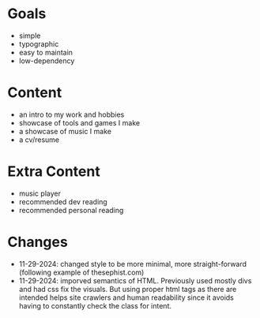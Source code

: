 # Goals
- simple
- typographic
- easy to maintain
- low-dependency

# Content
- an intro to my work and hobbies
- showcase of tools and games I make
- a showcase of music I make
- a cv/resume

# Extra Content
- music player
- recommended dev reading
- recommended personal reading

# Changes
- 11-29-2024: changed style to be more minimal, more straight-forward (following example of thesephist.com)
- 11-29-2024: imporved semantics of HTML. Previously used mostly divs and had css fix the visuals. But using proper html tags as there are intended helps site crawlers and human readability since it avoids having to constantly check the class for intent.